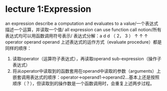# lecture 1:Expression #
an expression describe a computation and evaluates to a value/一个表达式描述一个运算，并读取一个值/
all expression can use function call notion/所有表达式均可以用函数调用符号表示/
表达式分解：a  d   d  （   2，  3   ）
             ↑            ↑    ↑
          operator      operand  operand
上述表达式的运作方式（evaluate procedure）都是同样的顺序：
1. 读取operator（运算符子表达式），再读取operand sub-expression（操作子表达式）
2. 将从operator中读取到的函数套用在operand中读取的参数（arguments）上
嵌套调用表达式的顺序：operator→operand1→operand2...基本上还是按照顺序（？），但读取到的操作数是一个函数调用时，会重复上述两步过程。
